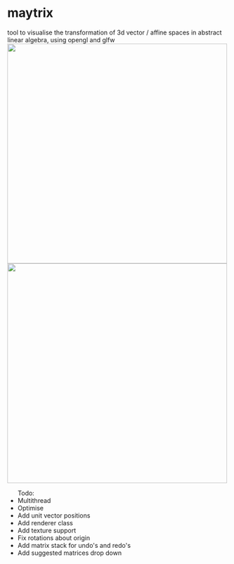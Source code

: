 # maytrix
tool to visualise the transformation of 3d vector / affine spaces in abstract linear algebra, using opengl and glfw
<img src="https://media.giphy.com/media/jURjvNrExhWtwKoyCV/giphy.gif" width=500 height=500>
<img src="https://media.giphy.com/media/ShaCUhHYbNNJiIvK40/giphy.gif" width=500 height=500>



<ul>Todo:
<li>Multithread</li>
<li>Optimise</li>
<li>Add unit vector positions</li>
<li>Add renderer class</li>
<li>Add texture support</li>
<li>Fix rotations about origin</li>
<li>Add matrix stack for undo's and redo's</li>
<li>Add suggested matrices drop down</li>
</ul>
